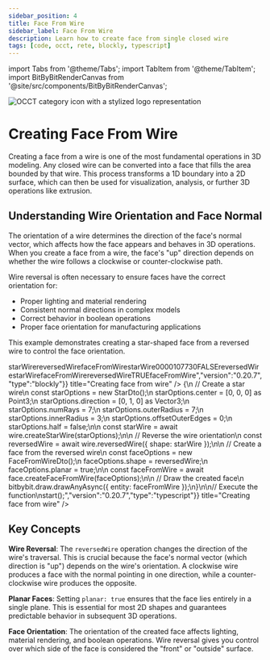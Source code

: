 ```yaml
---
sidebar_position: 4
title: Face From Wire
sidebar_label: Face From Wire
description: Learn how to create face from single closed wire
tags: [code, occt, rete, blockly, typescript]
---
```


import Tabs from '@theme/Tabs';
import TabItem from '@theme/TabItem';
import BitByBitRenderCanvas from '@site/src/components/BitByBitRenderCanvas';

<img 
  class="category-icon-small" 
  src="https://s.bitbybit.dev/assets/icons/white/occt-icon.svg" 
  alt="OCCT category icon with a stylized logo representation" 
  title="OCCT category icon" />

# Creating Face From Wire

Creating a face from a wire is one of the most fundamental operations in 3D modeling. Any closed wire can be converted into a face that fills the area bounded by that wire. This process transforms a 1D boundary into a 2D surface, which can then be used for visualization, analysis, or further 3D operations like extrusion.

## Understanding Wire Orientation and Face Normal

The orientation of a wire determines the direction of the face's normal vector, which affects how the face appears and behaves in 3D operations. When you create a face from a wire, the face's "up" direction depends on whether the wire follows a clockwise or counter-clockwise path.

Wire reversal is often necessary to ensure faces have the correct orientation for:
- Proper lighting and material rendering
- Consistent normal directions in complex models  
- Correct behavior in boolean operations
- Proper face orientation for manufacturing applications

This example demonstrates creating a star-shaped face from a reversed wire to control the face orientation.

<Tabs groupId="creating-face-from-wire">
<TabItem value="rete" label="Rete">
    <BitByBitRenderCanvas
    requireManualStart={true}
    script={{"script":"{\"id\":\"rete-v2-json\",\"nodes\":{\"2698ec9c8609bd3e\":{\"id\":\"2698ec9c8609bd3e\",\"name\":\"bitbybit.occt.shapes.face.createFaceFromWire\",\"customName\":\"face from wire\",\"async\":true,\"drawable\":true,\"data\":{\"genericNodeData\":{\"hide\":false,\"oneOnOne\":false,\"flatten\":0,\"forceExecution\":false},\"planar\":true},\"inputs\":{\"shape\":{\"connections\":[{\"node\":\"26f0d7f44f84203e\",\"output\":\"result\",\"data\":{}}]}},\"position\":[1028.8892372087307,300.06237146267887]},\"b609f7662c9a1971\":{\"id\":\"b609f7662c9a1971\",\"name\":\"bitbybit.occt.shapes.wire.createStarWire\",\"customName\":\"star wire\",\"async\":true,\"drawable\":true,\"data\":{\"genericNodeData\":{\"hide\":false,\"oneOnOne\":false,\"flatten\":0,\"forceExecution\":false},\"center\":[0,0,0],\"direction\":[0,1,0],\"numRays\":7,\"outerRadius\":7,\"innerRadius\":3,\"offsetOuterEdges\":0,\"half\":false},\"inputs\":{},\"position\":[291.0980954041938,302.64895734996213]},\"26f0d7f44f84203e\":{\"id\":\"26f0d7f44f84203e\",\"name\":\"bitbybit.occt.shapes.wire.reversedWire\",\"customName\":\"reversed wire\",\"async\":true,\"drawable\":true,\"data\":{\"genericNodeData\":{\"hide\":false,\"oneOnOne\":false,\"flatten\":0,\"forceExecution\":false}},\"inputs\":{\"shape\":{\"connections\":[{\"node\":\"b609f7662c9a1971\",\"output\":\"result\",\"data\":{}}]}},\"position\":[660.3086304587323,301.04867120852754]}}}","version":"0.20.7","type":"rete"}}
    title="Creating face from wire"
    />
</TabItem>
<TabItem value="blockly" label="Blockly">
  <BitByBitRenderCanvas
    requireManualStart={true}
    script={{"script":"<xml xmlns=\"https://developers.google.com/blockly/xml\"><variables><variable id=\"starWire\">starWire</variable><variable id=\"reversedWire\">reversedWire</variable><variable id=\"faceFromWire\">faceFromWire</variable></variables><block type=\"variables_set\" id=\"create_star_wire\" x=\"50\" y=\"50\"><field name=\"VAR\" id=\"starWire\">starWire</field><value name=\"VALUE\"><block type=\"bitbybit.occt.shapes.wire.createStarWire\" id=\"star_wire\"><value name=\"Center\"><block type=\"bitbybit.point.pointXYZ\" id=\"star_center\"><value name=\"X\"><block type=\"math_number\" id=\"star_center_x\"><field name=\"NUM\">0</field></block></value><value name=\"Y\"><block type=\"math_number\" id=\"star_center_y\"><field name=\"NUM\">0</field></block></value><value name=\"Z\"><block type=\"math_number\" id=\"star_center_z\"><field name=\"NUM\">0</field></block></value></block></value><value name=\"Direction\"><block type=\"bitbybit.vector.vectorXYZ\" id=\"star_direction\"><value name=\"X\"><block type=\"math_number\" id=\"star_dir_x\"><field name=\"NUM\">0</field></block></value><value name=\"Y\"><block type=\"math_number\" id=\"star_dir_y\"><field name=\"NUM\">1</field></block></value><value name=\"Z\"><block type=\"math_number\" id=\"star_dir_z\"><field name=\"NUM\">0</field></block></value></block></value><value name=\"NumRays\"><block type=\"math_number\" id=\"star_num_rays\"><field name=\"NUM\">7</field></block></value><value name=\"OuterRadius\"><block type=\"math_number\" id=\"star_outer_radius\"><field name=\"NUM\">7</field></block></value><value name=\"InnerRadius\"><block type=\"math_number\" id=\"star_inner_radius\"><field name=\"NUM\">3</field></block></value><value name=\"OffsetOuterEdges\"><block type=\"math_number\" id=\"star_offset_outer_edges\"><field name=\"NUM\">0</field></block></value><value name=\"Half\"><block type=\"logic_boolean\" id=\"star_half\"><field name=\"BOOL\">FALSE</field></block></value></block></value><next><block type=\"variables_set\" id=\"reverse_wire\" x=\"50\" y=\"150\"><field name=\"VAR\" id=\"reversedWire\">reversedWire</field><value name=\"VALUE\"><block type=\"bitbybit.occt.shapes.wire.reversedWire\" id=\"reversed_wire\"><value name=\"Shape\"><block type=\"variables_get\" id=\"get_star_wire\"><field name=\"VAR\" id=\"starWire\">starWire</field></block></value></block></value><next><block type=\"variables_set\" id=\"create_face_from_wire\" x=\"50\" y=\"250\"><field name=\"VAR\" id=\"faceFromWire\">faceFromWire</field><value name=\"VALUE\"><block type=\"bitbybit.occt.shapes.face.createFaceFromWire\" id=\"face_from_wire\"><value name=\"Shape\"><block type=\"variables_get\" id=\"get_reversed_wire\"><field name=\"VAR\" id=\"reversedWire\">reversedWire</field></block></value><value name=\"Planar\"><block type=\"logic_boolean\" id=\"face_planar\"><field name=\"BOOL\">TRUE</field></block></value></block></value><next><block type=\"bitbybit.draw.drawAnyAsyncNoReturn\" id=\"draw_face_from_wire\" x=\"50\" y=\"350\"><value name=\"Entity\"><block type=\"variables_get\" id=\"get_face_from_wire\"><field name=\"VAR\" id=\"faceFromWire\">faceFromWire</field></block></value></block></next></block></next></block></next></block></xml>","version":"0.20.7","type":"blockly"}}
    title="Creating face from wire"
    />
</TabItem>
<TabItem value="typescript" label="TypeScript">
<BitByBitRenderCanvas
    requireManualStart={true}
    script={{"script":"// Import required DTOs and types for wire and face creation\nconst { StarDto, FaceFromWireDto } = Bit.Inputs.OCCT;\ntype Point3 = Bit.Inputs.Base.Point3;\ntype Vector3 = Bit.Inputs.Base.Vector3;\ntype TopoDSWirePointer = Bit.Inputs.OCCT.TopoDSWirePointer;\n\n// Get access to OCCT wire and face creation functions\nconst { wire, face } = bitbybit.occt.shapes;\n\n// Define the main function to create a face from a wire\nconst start = async () => {\n    // Create a star wire\n    const starOptions = new StarDto();\n    starOptions.center = [0, 0, 0] as Point3;\n    starOptions.direction = [0, 1, 0] as Vector3;\n    starOptions.numRays = 7;\n    starOptions.outerRadius = 7;\n    starOptions.innerRadius = 3;\n    starOptions.offsetOuterEdges = 0;\n    starOptions.half = false;\n\n    const starWire = await wire.createStarWire(starOptions);\n\n    // Reverse the wire orientation\n    const reversedWire = await wire.reversedWire({ shape: starWire });\n\n    // Create a face from the reversed wire\n    const faceOptions = new FaceFromWireDto<TopoDSWirePointer>();\n    faceOptions.shape = reversedWire;\n    faceOptions.planar = true;\n\n    const faceFromWire = await face.createFaceFromWire(faceOptions);\n\n    // Draw the created face\n    bitbybit.draw.drawAnyAsync({ entity: faceFromWire });\n}\n\n// Execute the function\nstart();","version":"0.20.7","type":"typescript"}}
    title="Creating face from wire"
    />
</TabItem>
</Tabs>

## Key Concepts

**Wire Reversal**: The `reversedWire` operation changes the direction of the wire's traversal. This is crucial because the face's normal vector (which direction is "up") depends on the wire's orientation. A clockwise wire produces a face with the normal pointing in one direction, while a counter-clockwise wire produces the opposite.

**Planar Faces**: Setting `planar: true` ensures that the face lies entirely in a single plane. This is essential for most 2D shapes and guarantees predictable behavior in subsequent 3D operations.

**Face Orientation**: The orientation of the created face affects lighting, material rendering, and boolean operations. Wire reversal gives you control over which side of the face is considered the "front" or "outside" surface.
